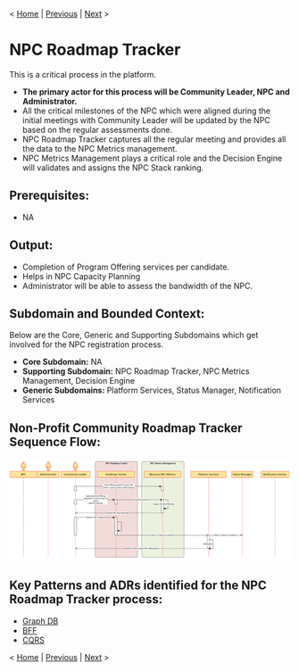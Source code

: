 < [Home](../README.md) | [Previous](./9_1_Arch_NonProfitCommunityOnboardingProcess.md) | [Next](./11_Arch_NonProfitCommunityNetworkingHUB.md) >

#  NPC Roadmap Tracker
This is a critical process in the platform. 

- **The primary actor for this process will be Community Leader, NPC and Administrator.** 
- All the critical milestones of the NPC which were aligned during the initial meetings with Community Leader will be updated by the NPC based on the regular assessments done. 
- NPC Roadmap Tracker captures all the regular meeting and provides all the data to the NPC Metrics management.
- NPC Metrics Management plays a critical role and the Decision Engine will validates and assigns the NPC Stack ranking.

## Prerequisites:
- NA

## Output:

- Completion of Program Offering services per candidate.
- Helps in NPC Capacity Planning 
- Administrator will be able to assess the bandwidth of the NPC.

## Subdomain and Bounded Context:

Below are the Core, Generic and Supporting Subdomains which get involved for the NPC registration process.

- **Core Subdomain:** NA
- **Supporting Subdomain:** NPC Roadmap Tracker, NPC Metrics Management, Decision Engine
- **Generic Subdomains:** Platform Services, Status Manager, Notification Services

## Non-Profit Community Roadmap Tracker Sequence Flow:



<p align="center">
  <img src="..//Images/Non-ProfitCommunityRoadmapTrackerSequenceFlow.png" />
</p>

## Key Patterns and ADRs identified for the  NPC Roadmap Tracker process:

- [Graph DB](../ADRs/ADR007_GraphDB.md)
- [BFF](../ADRs/ADR012_BFF.md)
- [CQRS](../ADRs/ADR013_CQRS.md)

< [Home](../README.md) | [Previous](./9_1_Arch_NonProfitCommunityOnboardingProcess.md) | [Next](./11_Arch_NonProfitCommunityNetworkingHUB.md) >
